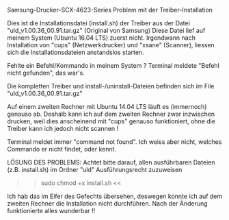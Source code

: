  Samsung-Drucker-SCX-4623-Series
 Problem mit der Treiber-Installation

 Dies ist die Installationsdatei (install.sh) der Treiber aus der Datei "uld_v1.00.36_00.91.tar.gz" (Original von Samsung)
 Diese Datei lief auf meinem System (Ubuntu 16.04 LTS) zuerst nicht.
 Irgendwann nach Installation von "cups" (Netzwerkdrucker) und "xsane" (Scanner), liessen sich die Installationsdateien anstandslos starten.

 Fehlte ein Befehl/Kommando in meinem System ? Terminal meldete "Befehl nicht gefunden", das war's.
 
 Die kompletten Treiber und install-/uninstall-Dateien befinden sich im File "uld_v1.00.36_00.91.tar.gz"
 
 Auf einem zweiten Rechner mit Ubuntu 14.04 LTS läuft es (immernoch) genauso ab. Deshalb kann ich auf dem zweiten Rechner zwar inzwischen drucken, weil dies anscheinend mit "cups" genauso funktioniert, ohne die Treiber kann ich jedoch nicht scannen !
 
 Terminal meldet immer "command not found". Ich weiss aber nicht, welches Commando er nicht findet, oder kennt.
 
 LÖSUNG DES PROBLEMS:
 Achtet bitte darauf, allen ausführbaren Dateien (z.B. install.sh) im Ordner "uld" Ausführungsrecht zuzuweisen
 >> sudo chmod +x install.sh << 
 
 Ich hab das im Eifer des Gefechts übersehen, deswegen konnte ich auf dem zweiten Rechner die Installation nicht durchführen.
 Nach der Änderung funktionierte alles wunderbar !!
 
 
 
